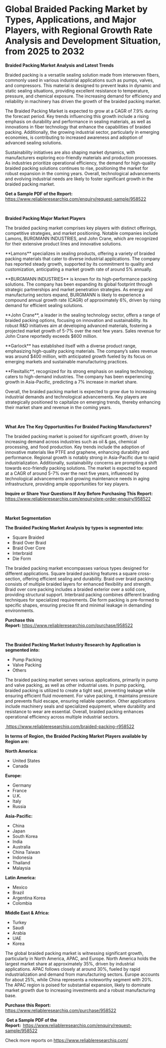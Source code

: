 <p><h1>Global Braided Packing Market by Types, Applications, and Major Players, with Regional Growth Rate Analysis and Development Situation, from 2025 to 2032</h1></p><p><strong>Braided Packing Market Analysis and Latest Trends</strong></p>
<p><p>Braided packing is a versatile sealing solution made from interwoven fibers, commonly used in various industrial applications such as pumps, valves, and compressors. This material is designed to prevent leaks in dynamic and static sealing situations, providing excellent resistance to temperature, pressure, and chemical exposure. The increasing demand for efficiency and reliability in machinery has driven the growth of the braided packing market.</p><p>The Braided Packing Market is expected to grow at a CAGR of 7.9% during the forecast period. Key trends influencing this growth include a rising emphasis on durability and performance in sealing materials, as well as innovations in fiber technology that enhance the capabilities of braided packing. Additionally, the growing industrial sector, particularly in emerging economies, is contributing to increased awareness and adoption of advanced sealing solutions.</p><p>Sustainability initiatives are also shaping market dynamics, with manufacturers exploring eco-friendly materials and production processes. As industries prioritize operational efficiency, the demand for high-quality braided packing solutions continues to rise, positioning the market for robust expansion in the coming years. Overall, technological advancements and evolving industrial needs are likely to foster significant growth in the braided packing market.</p></p>
<p><strong>Get a Sample PDF of the Report:&nbsp;</strong> <a href="https://www.reliableresearchiq.com/enquiry/request-sample/958522?utm_campaign=3130&utm_medium=2&utm_source=Github&utm_content=ia&utm_term=02042025&utm_id=braided-packing">https://www.reliableresearchiq.com/enquiry/request-sample/958522</a></p>
<p>&nbsp;</p>
<p><strong>Braided Packing Major Market Players</strong></p>
<p><p>The braided packing market comprises key players with distinct offerings, competitive strategies, and market positioning. Notable companies include Lamons, BURGMANN INDUSTRIES, and John Crane, which are recognized for their extensive product lines and innovative solutions.</p><p>**Lamons** specializes in sealing products, offering a variety of braided packing materials that cater to diverse industrial applications. The company has reported steady growth, supported by its commitment to quality and customization, anticipating a market growth rate of around 5% annually.</p><p>**BURGMANN INDUSTRIES** is known for its high-performance packing solutions. The company has been expanding its global footprint through strategic partnerships and market penetration strategies. As energy and manufacturing sectors expand, BURGMANN is likely to experience a compound annual growth rate (CAGR) of approximately 6%, driven by rising demand for efficient sealing solutions.</p><p>**John Crane**, a leader in the sealing technology sector, offers a range of braided packing options, focusing on innovation and sustainability. Its robust R&D initiatives aim at developing advanced materials, fostering a projected market growth of 5-7% over the next few years. Sales revenue for John Crane reportedly exceeds $600 million.</p><p>**Garlock** has established itself with a diverse product range, emphasizing high-quality packing materials. The company’s sales revenue was around $400 million, with anticipated growth fueled by its focus on emerging markets and sustainable manufacturing practices.</p><p>**Flexitallic**, recognized for its strong emphasis on sealing technology, caters to high-demand industries. The company has been experiencing growth in Asia-Pacific, predicting a 7% increase in market share.</p><p>Overall, the braided packing market is expected to grow due to increasing industrial demands and technological advancements. Key players are strategically positioned to capitalize on emerging trends, thereby enhancing their market share and revenue in the coming years.</p></p>
<p>&nbsp;</p>
<p><strong>What Are The Key Opportunities For Braided Packing Manufacturers?</strong></p>
<p><p>The braided packing market is poised for significant growth, driven by increasing demand across industries such as oil & gas, chemical processing, and food production. Key trends include the adoption of innovative materials like PTFE and graphene, enhancing durability and performance. Regional growth is notably strong in Asia-Pacific due to rapid industrialization. Additionally, sustainability concerns are prompting a shift towards eco-friendly packing solutions. The market is expected to expand at a CAGR of around 5-7% over the next five years, influenced by technological advancements and growing maintenance needs in aging infrastructure, providing ample opportunities for key players.</p></p>
<p><strong>Inquire or Share Your Questions If Any Before Purchasing This Report:</strong> <a href="https://www.reliableresearchiq.com/enquiry/pre-order-enquiry/958522?utm_campaign=3130&utm_medium=2&utm_source=Github&utm_content=ia&utm_term=02042025&utm_id=braided-packing">https://www.reliableresearchiq.com/enquiry/pre-order-enquiry/958522</a></p>
<p>&nbsp;</p>
<p><strong>Market Segmentation</strong></p>
<p><strong>The Braided Packing Market Analysis by types is segmented into:</strong></p>
<p><ul><li>Square Braided</li><li>Braid Over Braid</li><li>Braid Over Core</li><li>Interbraid</li><li>Die Form</li></ul></p>
<p><p>The braided packing market encompasses various types designed for different applications. Square braided packing features a square cross-section, offering efficient sealing and durability. Braid over braid packing consists of multiple braided layers for enhanced flexibility and strength. Braid over core packing includes a braided exterior over a solid core, providing structural support. Interbraid packing combines different braiding techniques for specialized requirements. Die form packing is pre-formed to specific shapes, ensuring precise fit and minimal leakage in demanding environments.</p></p>
<p><strong>Purchase this Report:&nbsp;</strong><a href="https://www.reliableresearchiq.com/purchase/958522?utm_campaign=3130&utm_medium=2&utm_source=Github&utm_content=ia&utm_term=02042025&utm_id=braided-packing">https://www.reliableresearchiq.com/purchase/958522</a></p>
<p>&nbsp;</p>
<p><strong>The Braided Packing Market Industry Research by Application is segmented into:</strong></p>
<p><ul><li>Pump Packing</li><li>Valve Packing</li><li>Others</li></ul></p>
<p><p>The braided packing market serves various applications, primarily in pump and valve packing, as well as other industrial uses. In pump packing, braided packing is utilized to create a tight seal, preventing leakage while ensuring efficient fluid movement. For valve packing, it maintains pressure and prevents fluid escape, ensuring reliable operation. Other applications include machinery seals and specialized equipment, where durability and resistance to wear are essential. Overall, braided packing enhances operational efficiency across multiple industrial sectors.</p></p>
<p><a href="https://www.reliableresearchiq.com/braided-packing-r958522?utm_campaign=3130&utm_medium=2&utm_source=Github&utm_content=ia&utm_term=02042025&utm_id=braided-packing">&nbsp;https://www.reliableresearchiq.com/braided-packing-r958522</a></p>
<p><strong>In terms of Region, the Braided Packing Market Players available by Region are:</strong></p>
<p>
    <p> <strong> North America: </strong>
        <ul>
            <li>United States</li>
            <li>Canada</li>
        </ul>
        </p> 
    <p> <strong> Europe: </strong>
        <ul>
            <li>Germany</li>
            <li>France</li>
            <li>U.K.</li>
            <li>Italy</li>
            <li>Russia</li>
        </ul>
        </p> 
    <p> <strong> Asia-Pacific: </strong>
        <ul>
            <li>China</li>
            <li>Japan</li>
            <li>South Korea</li>
            <li>India</li>
            <li>Australia</li>
            <li>China Taiwan</li>
            <li>Indonesia</li>
            <li>Thailand</li>
            <li>Malaysia</li>
        </ul>
        </p> 
    <p> <strong> Latin America: </strong>
        <ul>
            <li>Mexico</li>
            <li>Brazil</li>
            <li>Argentina Korea</li>
            <li>Colombia</li>
        </ul>
        </p> 
    <p> <strong> Middle East & Africa: </strong>
        <ul>
            <li>Turkey</li>
            <li>Saudi</li>
            <li>Arabia</li>
            <li>UAE</li>
            <li>Korea</li>
        </ul>
    </p>
    </p>
<p><p>The global braided packing market is witnessing significant growth, particularly in North America, APAC, and Europe. North America holds the largest market share at approximately 35%, driven by industrial applications. APAC follows closely at around 30%, fueled by rapid industrialization and demand from manufacturing sectors. Europe accounts for about 25%, while China represents a noteworthy segment with 20%. The APAC region is poised for substantial expansion, likely to dominate market growth due to increasing investments and a robust manufacturing base.</p></p>
<p><strong>Purchase this Report: </strong><a href="https://www.reliableresearchiq.com/purchase/958522?utm_campaign=3130&utm_medium=2&utm_source=Github&utm_content=ia&utm_term=02042025&utm_id=braided-packing">https://www.reliableresearchiq.com/purchase/958522</a></p>
<p>&nbsp;<strong>Get a Sample PDF of the Report:&nbsp;&nbsp;</strong><a href="https://www.reliableresearchiq.com/enquiry/request-sample/958522?utm_campaign=3130&utm_medium=2&utm_source=Github&utm_content=ia&utm_term=02042025&utm_id=braided-packing">https://www.reliableresearchiq.com/enquiry/request-sample/958522</a></p>
<p><strong></strong></p>
<p>Check more reports on <a href="https://www.reliableresearchiq.com/?utm_campaign=3130&utm_medium=2&utm_source=Github&utm_content=ia&utm_term=02042025&utm_id=braided-packing">https://www.reliableresearchiq.com/</a></p>